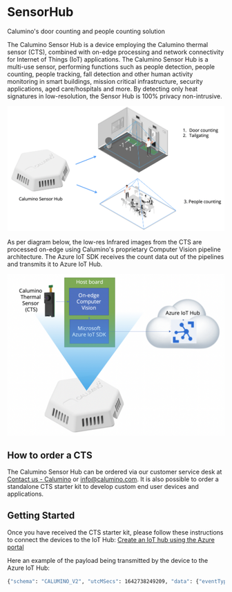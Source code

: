 # SensorHub
Calumino's door counting and people counting solution

The Calumino Sensor Hub is a device employing the Calumino thermal sensor (CTS), combined with on-edge processing and network connectivity for Internet of Things (IoT) applications.
The Calumino Sensor Hub is a multi-use sensor, performing functions such as people detection, people counting, people tracking, fall detection and other human activity monitoring in smart buildings, mission critical infrastructure, security applications, aged care/hospitals and more. By detecting only heat signatures in low-resolution, the Sensor Hub is 100% privacy non-intrusive.

![Use cases](/Docs/Images/use_cases.png)

As per diagram below, the low-res Infrared images from the CTS are processed on-edge using Calumino's proprietary Computer Vision pipeline architecture. The Azure IoT SDK receives the count data out of the pipelines and transmits it to Azure IoT Hub. 

![Architecture](/Docs/Images/architecture.png)

## How to order a CTS
The Calumino Sensor Hub can be ordered via our customer service desk at [Contact us - Calumino](https://calumino.com/contact-us/) or info@calumino.com.
It is also possible to order a standalone CTS starter kit to develop custom end user devices and applications.

## Getting Started
Once you have received the CTS starter kit, please follow these instructions to connect the devices to the IoT Hub: [Create an IoT hub using the Azure portal](https://docs.microsoft.com/en-us/azure/iot-hub/iot-hub-create-through-portal)

Here an example of the payload being transmitted by the device to the Azure IoT Hub:
```bash
{"schema": "CALUMINO_V2", "utcMSecs": 1642738249209, "data": {"eventType": "EVT_IM_ALIVE", "serialNum": "0000f2297a64", "mac": "dca632b0f7fd", "hwVer": 537276672, "swVer": 537469696, "peopleCount": 0, "visibleCount": 0, "currentEnter": 0, "currentExit": 0, "relativeCount": 0, "areaCounters": {}, "bootUptimeSecs": 145348}}
```
